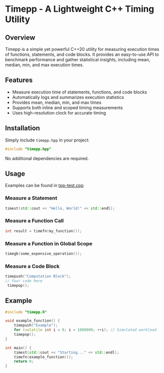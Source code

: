 # Timepp - A Lightweight C++ Timing Utility

## Overview
Timepp is a simple yet powerful C++20 utility for measuring execution times of functions, statements, and code blocks. It provides an easy-to-use API to benchmark performance and gather statistical insights, including mean, median, min, and max execution times.

## Features
- Measure execution time of statements, functions, and code blocks
- Automatically logs and summarizes execution statistics
- Provides mean, median, min, and max times
- Supports both inline and scoped timing measurements
- Uses high-resolution clock for accurate timing

## Installation
Simply include `timepp.hpp` in your project:
```cpp
#include "timepp.hpp"
```
No additional dependencies are required.

## Usage
Examples can be found in [tpp-test.cpp](tpp-test.cpp)

### Measure a Statement
```cpp
timest(std::cout << "Hello, World!" << std::endl);
```

### Measure a Function Call
```cpp
int result = timefn(my_function());
```

### Measure a Function in Global Scope
```cpp
timegb(some_expensive_operation());
```

### Measure a Code Block
```cpp
timepush("Computation Block");
// Your code here
 timepop();
```

## Example
```cpp
#include "timepp.h"

void example_function() {
    timepush("Example");
    for (volatile int i = 0; i < 1000000; ++i); // Simulated workload
    timepop();
}

int main() {
    timest(std::cout << "Starting..." << std::endl);
    timefn(example_function());
    return 0;
}
```

